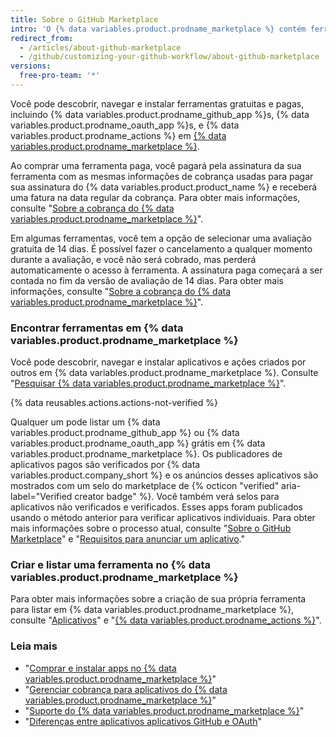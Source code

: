 ```yaml
---
title: Sobre o GitHub Marketplace
intro: 'O {% data variables.product.prodname_marketplace %} contém ferramentas que adicionam funcionalidade e aprimoram seu fluxo de trabalho.'
redirect_from:
  - /articles/about-github-marketplace
  - /github/customizing-your-github-workflow/about-github-marketplace
versions:
  free-pro-team: '*'
---
```

Você pode descobrir, navegar e instalar ferramentas gratuitas e pagas, incluindo {% data variables.product.prodname_github_app %}s, {% data variables.product.prodname_oauth_app %}s, e {% data variables.product.prodname_actions %} em [{% data variables.product.prodname_marketplace %}](https://github.com/marketplace).

Ao comprar uma ferramenta paga, você pagará pela assinatura da sua ferramenta com as mesmas informações de cobrança usadas para pagar sua assinatura do {% data variables.product.product_name %} e receberá uma fatura na data regular da cobrança. Para obter mais informações, consulte "[Sobre a cobrança do {% data variables.product.prodname_marketplace %}](/articles/about-billing-for-github-marketplace)".

Em algumas ferramentas, você tem a opção de selecionar uma avaliação gratuita de 14 dias. É possível fazer o cancelamento a qualquer momento durante a avaliação, e você não será cobrado, mas perderá automaticamente o acesso à ferramenta. A assinatura paga começará a ser contada no fim da versão de avaliação de 14 dias. Para obter mais informações, consulte "[Sobre a cobrança do {% data variables.product.prodname_marketplace %}](/articles/about-billing-for-github-marketplace)".

### Encontrar ferramentas em {% data variables.product.prodname_marketplace %}

Você pode descobrir, navegar e instalar aplicativos e ações criados por outros em {% data variables.product.prodname_marketplace %}. Consulte "[Pesquisar {% data variables.product.prodname_marketplace %}](/github/searching-for-information-on-github/searching-github-marketplace)".

{% data reusables.actions.actions-not-verified %}

Qualquer um pode listar um {% data variables.product.prodname_github_app %} ou {% data variables.product.prodname_oauth_app %} grátis em {% data variables.product.prodname_marketplace %}. Os publicadores de aplicativos pagos são verificados por {% data variables.product.company_short %} e os anúncios desses aplicativos são mostrados com um selo do marketplace de {% octicon "verified" aria-label="Verified creator badge" %}. Você também verá selos para aplicativos não verificados e verificados. Esses apps foram publicados usando o método anterior para verificar aplicativos individuais. Para obter mais informações sobre o processo atual, consulte "[Sobre o GitHub Marketplace](/developers/github-marketplace/about-github-marketplace)" e "[Requisitos para anunciar um aplicativo](/developers/github-marketplace/requirements-for-listing-an-app)."

### Criar e listar uma ferramenta no {% data variables.product.prodname_marketplace %}

Para obter mais informações sobre a criação de sua própria ferramenta para listar em {% data variables.product.prodname_marketplace %}, consulte "[Aplicativos](/developers/apps)" e "[{% data variables.product.prodname_actions %}](/actions)".

### Leia mais

- "[Comprar e instalar apps no {% data variables.product.prodname_marketplace %}](/articles/purchasing-and-installing-apps-in-github-marketplace)"
- "[Gerenciar cobrança para aplicativos do {% data variables.product.prodname_marketplace %}](/articles/managing-billing-for-github-marketplace-apps)"
- "[Suporte do {% data variables.product.prodname_marketplace %}](/articles/github-marketplace-support)"
- "[Diferenças entre aplicativos aplicativos GitHub e OAuth](/developers/apps/differences-between-github-apps-and-oauth-apps)"

